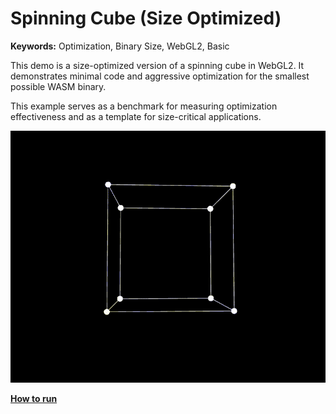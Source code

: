 # Spinning Cube (Size Optimized)

**Keywords:** Optimization, Binary Size, WebGL2, Basic

This demo is a size-optimized version of a spinning cube in WebGL2. It demonstrates minimal code and aggressive optimization for the smallest possible WASM binary.

This example serves as a benchmark for measuring optimization effectiveness and as a template for size-critical applications.

![image](./showcase.gif)

**[How to run](../how_to_run.md)**
